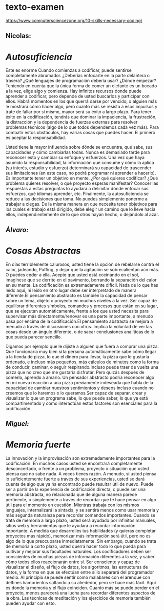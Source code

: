 # texto-examen
https://www.computersciencezone.org/10-skills-necessary-coding/  
## Nicolas:

# *Autosuficiencia*

Este es enorme Cuando comienzas a codificar, puede sentirse completamente abrumador. ¿Deberías enfocarte en la parte delantera o trasera? ¿Qué lenguajes de programación debería usar? ¿Dónde empezar? Teniendo en cuenta que la única forma de comer un elefante es un bocado a la vez, elige algo y comienza. Hay infinitos recursos donde puede aprender a codificar, pero depende de usted buscarlos y participar con ellos. Habrá momentos en los que querrá darse por vencido, o alguien más le mostrará cómo hacer algo, pero cuanto más se resista a esos impulsos y trate de fallar por sí mismo, mayor será su éxito a largo plazo. Para tener éxito en la codificación, tendrás que dominar la impaciencia, la frustración, la distracción y la dependencia de fuerzas externas para resolver problemas técnicos (algo de lo que todos dependemos cada vez más). Para combatir estos obstáculos, hay varias cosas que puedes hacer. El primero es aceptar la responsabilidad.

Usted tiene la mayor influencia sobre dónde se encuentra, qué sabe, sus capacidades y cómo cambiarlas todas. Nunca es demasiado tarde para reconocer esto y cambiar su enfoque y esfuerzos. Una vez que haya asumido la responsabilidad, la información que consume y cómo la aplica (su interés, estudio y esfuerzo) determinará su capacidad de trascender sus limitaciones (en este caso, no podrá programar ni aprender a hacerlo). Es importante tener un objetivo en mente. ¿Por qué quieres codificar? ¿Qué problema quieres resolver, o qué proyecto esperas manifestar? Conocer las respuestas a estas preguntas lo ayudará a delimitar dónde enfocar sus esfuerzos, qué idiomas aprender, etc. Finalmente, la autosuficiencia se reduce a las decisiones que toma. No puedes simplemente ponerme a trabajar a ciegas. De la misma manera en que necesita tener objetivos para los cuales el trabajo está dirigido, debe elegir un camino que lo lleve hacia ellos, independientemente de lo que otros hayan hecho, o dejándolo al azar.

## *Álvaro:*
# *Cosas Abstractas*

En días terriblemente calurosos, usted tiene la opción de rebelarse contra el calor, jadeando, Puffing, y dejar que la agitación se sobrecalientan aún más. O puedes ceder a ella. Acepte que usted está cocinando en el sol, imagínese que se derrite en el pavimento, borrando la separación del calor en su mente. La codificación es extremadamente difícil. Nada de lo que has leído aquí, ni leído en otro lugar debe ser interpretado de manera diferente.El pensamiento abstracto es también la capacidad de pensar sobre un tema, objeto o proyecto en muchos niveles a la vez. Ser capaz de equilibrar diferentes símbolos, comandos y procesos que están en su lugar, que se ejecutan automáticamente, frente a los que usted necesita para supervisar más directamente/renovar es una parte importante, a menudo pasa por encima de la codificación.El pensamiento abstracto se mejora a menudo a través de discusiones con otros. Implica la voluntad de ver las cosas desde un ángulo diferente, o de sacar conclusiones analíticas de lo que pueda parecer sencillo.

Digamos por ejemplo que le dijiste a alguien que fuera a comprar una pizza. Que funcionaría muy bien si la persona automáticamente sabe cómo llegar a la tienda de pizza, lo que el dinero para llevar, la pizza que le gustaría ordenado, e incluso más pequeños, más cálculos de minutos como la forma de conducir, caminar, o seguir respirando.Incluso puede traer de vuelta una pizza que no creo que me gustaría disfrutar. Pero quizás después de comerlo, aprendo a amarlo. Un pensador abstracto podría reconocer algo en mi nueva reacción a una pizza previamente indeseada que habla de la capacidad de cambiar nuestros sentimientos y deseos incluso cuando no creemos que lo haremos o lo queramos.Ser capaz de separar, crear y visualizar lo que un programa sabe, lo que puede saber, lo que ya está compartimentado y cómo interactúan estos factores son esenciales para la codificación.

## *Miguel:*
# *Memoria fuerte*

La innovación y la improvisación son extremadamente importantes para la codificación. En muchos casos usted se encontrará completamente desconcertado, o frente a un problema, proyecto o situación que usted piensa que no sabe nada. A veces tienes razón. A menudo, si usted piensa lo suficientemente fuerte a través de sus experiencias, usted se dará cuenta de algo que ya ha encontrado puede resultar útil de nuevo. Puede ser a partir de la experiencia de codificación directa, o puede ser una memoria abstracta, no relacionada que de alguna manera parece pertinente, o simplemente a través de recordar que te hace pensar en algo útil para el momento en cuestión. Mientras trabaja con los mismos lenguajes, internalizará la sintaxis, y se sentirá menos como usar memoria y más segunda naturaleza para recordar comandos importantes.
Cuando se trata de memoria a largo plazo, usted será ayudado por infinitos manuales, sitios web y herramientas que le ayudará a recordar información importante. A medida que desarrolles tus habilidades (y quieras completar proyectos más rápido), memorizar más información será útil, pero no es algo de lo que preocuparse inmediatamente. Sin embargo, cuando se trata de memoria a corto plazo, usted querrá hacer todo lo que pueda para cultivar y mejorar sus facultades naturales. Los codificadores deben ser conscientes de muchas piezas de información diferentes a la vez, y saber cómo todos ellos reaccionarán entre sí. Ser consciente y capaz de visualizar el diseño, el flujo de datos, los algoritmos, las estructuras de datos, y la forma en que se efectúan entre sí lo separará del programador medio. Al principio se puede sentir como malabares con el arenque con delfines hambrientos saltando a su alrededor, pero se hace más fácil. Aquí es donde la memoria y el flujo coinciden. Cuanto más se puede perder en el proyecto, menos parecerá una lucha para recordar diferentes aspectos de la obra. Las técnicas de meditación y los ejercicios de memoria también pueden ayudar con esto.
